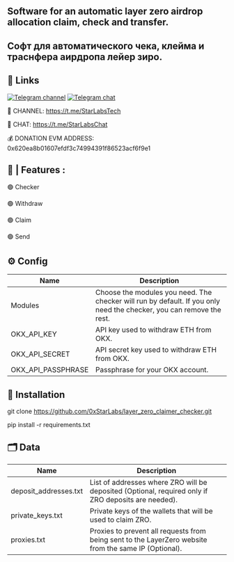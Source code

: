 ## Software for an automatic layer zero airdrop allocation claim, check and transfer.
## Софт для автоматического чека, клейма и траснфера аирдропа лейер зиро.


## 🔗 Links
[![Telegram channel](https://img.shields.io/endpoint?url=https://runkit.io/damiankrawczyk/telegram-badge/branches/master?url=https://t.me/StarLabsTech)](https://t.me/StarLabsTech)
[![Telegram chat](https://img.shields.io/endpoint?url=https://runkit.io/damiankrawczyk/telegram-badge/branches/master?url=https://t.me/StarLabsChat)](https://t.me/StarLabsChat)

🔔 CHANNEL: https://t.me/StarLabsTech

💬 CHAT: https://t.me/StarLabsChat

💰 DONATION EVM ADDRESS: 0x620ea8b01607efdf3c74994391f86523acf6f9e1

## 🤖 | Features :

🟢 Checker

🟢 Withdraw

🟢 Claim

🟢 Send

## ⚙️ Config

| Name | Description |
| --- | --- |
| Modules | Choose the modules you need. The checker will run by default. If you only need the checker, you can remove the rest. |
| OKX_API_KEY | API key used to withdraw ETH from OKX. |
| OKX_API_SECRET | API secret key used to withdraw ETH from OKX. |
| OKX_API_PASSPHRASE | Passphrase for your OKX account. |


## 🚀 Installation
git clone https://github.com/0xStarLabs/layer_zero_claimer_checker.git

pip install -r requirements.txt


## 🗂️ Data

| Name | Description |
| --- | --- |
| deposit_addresses.txt | List of addresses where ZRO will be deposited (Optional, required only if ZRO deposits are needed).|
| private_keys.txt | Private keys of the wallets that will be used to claim ZRO. |
| proxies.txt | Proxies to prevent all requests from being sent to the LayerZero website from the same IP (Optional). |
